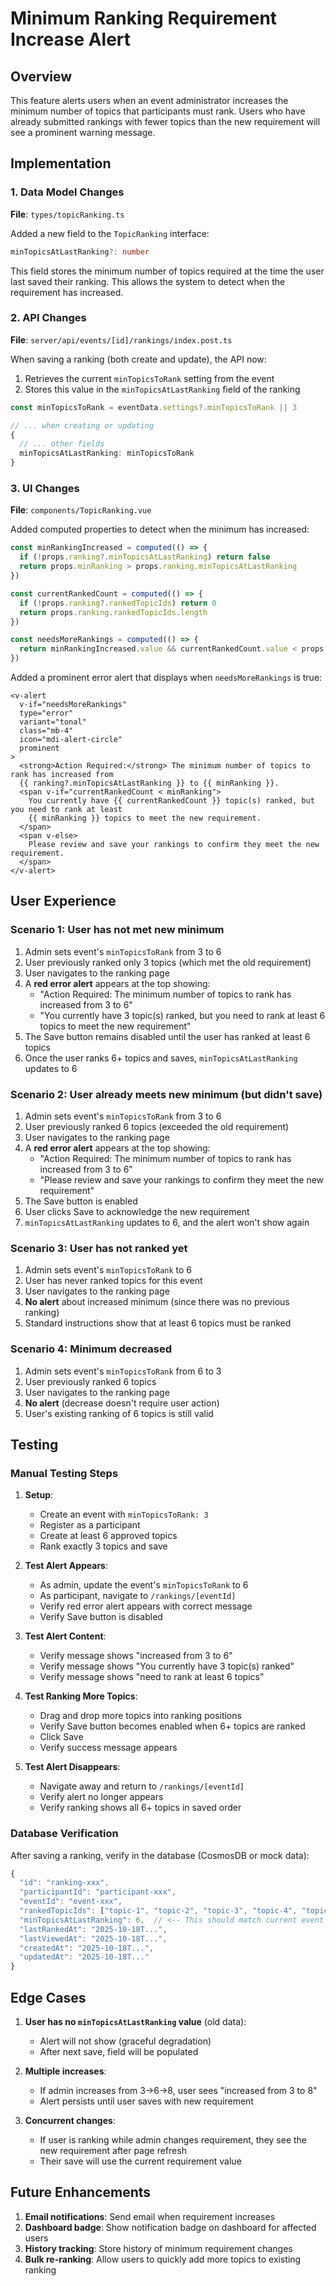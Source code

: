 # Minimum Ranking Requirement Increase Alert

## Overview

This feature alerts users when an event administrator increases the minimum number of topics that participants must rank. Users who have already submitted rankings with fewer topics than the new requirement will see a prominent warning message.

## Implementation

### 1. Data Model Changes

**File**: `types/topicRanking.ts`

Added a new field to the `TopicRanking` interface:
```typescript
minTopicsAtLastRanking?: number
```

This field stores the minimum number of topics required at the time the user last saved their ranking. This allows the system to detect when the requirement has increased.

### 2. API Changes

**File**: `server/api/events/[id]/rankings/index.post.ts`

When saving a ranking (both create and update), the API now:
1. Retrieves the current `minTopicsToRank` setting from the event
2. Stores this value in the `minTopicsAtLastRanking` field of the ranking

```typescript
const minTopicsToRank = eventData.settings?.minTopicsToRank || 3

// ... when creating or updating
{
  // ... other fields
  minTopicsAtLastRanking: minTopicsToRank
}
```

### 3. UI Changes

**File**: `components/TopicRanking.vue`

Added computed properties to detect when the minimum has increased:

```typescript
const minRankingIncreased = computed(() => {
  if (!props.ranking?.minTopicsAtLastRanking) return false
  return props.minRanking > props.ranking.minTopicsAtLastRanking
})

const currentRankedCount = computed(() => {
  if (!props.ranking?.rankedTopicIds) return 0
  return props.ranking.rankedTopicIds.length
})

const needsMoreRankings = computed(() => {
  return minRankingIncreased.value && currentRankedCount.value < props.minRanking
})
```

Added a prominent error alert that displays when `needsMoreRankings` is true:

```vue
<v-alert 
  v-if="needsMoreRankings"
  type="error"
  variant="tonal"
  class="mb-4"
  icon="mdi-alert-circle"
  prominent
>
  <strong>Action Required:</strong> The minimum number of topics to rank has increased from 
  {{ ranking?.minTopicsAtLastRanking }} to {{ minRanking }}.
  <span v-if="currentRankedCount < minRanking">
    You currently have {{ currentRankedCount }} topic(s) ranked, but you need to rank at least 
    {{ minRanking }} topics to meet the new requirement.
  </span>
  <span v-else>
    Please review and save your rankings to confirm they meet the new requirement.
  </span>
</v-alert>
```

## User Experience

### Scenario 1: User has not met new minimum

1. Admin sets event's `minTopicsToRank` from 3 to 6
2. User previously ranked only 3 topics (which met the old requirement)
3. User navigates to the ranking page
4. A **red error alert** appears at the top showing:
   - "Action Required: The minimum number of topics to rank has increased from 3 to 6"
   - "You currently have 3 topic(s) ranked, but you need to rank at least 6 topics to meet the new requirement"
5. The Save button remains disabled until the user has ranked at least 6 topics
6. Once the user ranks 6+ topics and saves, `minTopicsAtLastRanking` updates to 6

### Scenario 2: User already meets new minimum (but didn't save)

1. Admin sets event's `minTopicsToRank` from 3 to 6
2. User previously ranked 6 topics (exceeded the old requirement)
3. User navigates to the ranking page
4. A **red error alert** appears at the top showing:
   - "Action Required: The minimum number of topics to rank has increased from 3 to 6"
   - "Please review and save your rankings to confirm they meet the new requirement"
5. The Save button is enabled
6. User clicks Save to acknowledge the new requirement
7. `minTopicsAtLastRanking` updates to 6, and the alert won't show again

### Scenario 3: User has not ranked yet

1. Admin sets event's `minTopicsToRank` to 6
2. User has never ranked topics for this event
3. User navigates to the ranking page
4. **No alert** about increased minimum (since there was no previous ranking)
5. Standard instructions show that at least 6 topics must be ranked

### Scenario 4: Minimum decreased

1. Admin sets event's `minTopicsToRank` from 6 to 3
2. User previously ranked 6 topics
3. User navigates to the ranking page
4. **No alert** (decrease doesn't require user action)
5. User's existing ranking of 6 topics is still valid

## Testing

### Manual Testing Steps

1. **Setup**:
   - Create an event with `minTopicsToRank: 3`
   - Register as a participant
   - Create at least 6 approved topics
   - Rank exactly 3 topics and save

2. **Test Alert Appears**:
   - As admin, update the event's `minTopicsToRank` to 6
   - As participant, navigate to `/rankings/[eventId]`
   - Verify red error alert appears with correct message
   - Verify Save button is disabled

3. **Test Alert Content**:
   - Verify message shows "increased from 3 to 6"
   - Verify message shows "You currently have 3 topic(s) ranked"
   - Verify message shows "need to rank at least 6 topics"

4. **Test Ranking More Topics**:
   - Drag and drop more topics into ranking positions
   - Verify Save button becomes enabled when 6+ topics are ranked
   - Click Save
   - Verify success message appears

5. **Test Alert Disappears**:
   - Navigate away and return to `/rankings/[eventId]`
   - Verify alert no longer appears
   - Verify ranking shows all 6+ topics in saved order

### Database Verification

After saving a ranking, verify in the database (CosmosDB or mock data):
```javascript
{
  "id": "ranking-xxx",
  "participantId": "participant-xxx",
  "eventId": "event-xxx",
  "rankedTopicIds": ["topic-1", "topic-2", "topic-3", "topic-4", "topic-5", "topic-6"],
  "minTopicsAtLastRanking": 6,  // <-- This should match current event setting
  "lastRankedAt": "2025-10-18T...",
  "lastViewedAt": "2025-10-18T...",
  "createdAt": "2025-10-18T...",
  "updatedAt": "2025-10-18T..."
}
```

## Edge Cases

1. **User has no `minTopicsAtLastRanking` value** (old data):
   - Alert will not show (graceful degradation)
   - After next save, field will be populated

2. **Multiple increases**:
   - If admin increases from 3→6→8, user sees "increased from 3 to 8"
   - Alert persists until user saves with new requirement

3. **Concurrent changes**:
   - If user is ranking while admin changes requirement, they see the new requirement after page refresh
   - Their save will use the current requirement value

## Future Enhancements

1. **Email notifications**: Send email when requirement increases
2. **Dashboard badge**: Show notification badge on dashboard for affected users
3. **History tracking**: Store history of minimum requirement changes
4. **Bulk re-ranking**: Allow users to quickly add more topics to existing ranking
